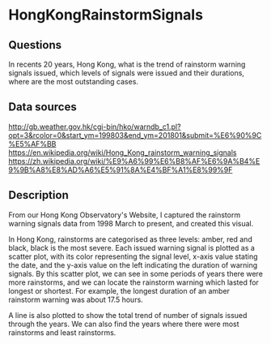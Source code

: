 # HongKongRainstormSignals

## Questions
In recents 20 years, Hong Kong, what is the trend of rainstorm warning signals issued, which levels of signals were issued and their durations, where are the most outstanding cases.

## Data sources
http://gb.weather.gov.hk/cgi-bin/hko/warndb_c1.pl?opt=3&rcolor=0&start_ym=199803&end_ym=201801&submit=%E6%90%9C%E5%AF%BB 
https://en.wikipedia.org/wiki/Hong_Kong_rainstorm_warning_signals 
https://zh.wikipedia.org/wiki/%E9%A6%99%E6%B8%AF%E6%9A%B4%E9%9B%A8%E8%AD%A6%E5%91%8A%E4%BF%A1%E8%99%9F 

## Description
From our Hong Kong Observatory's Website, I captured the rainstorm warning signals data from 1998 March to present, and created this visual. 

In Hong Kong, rainstorms are categorised as three levels: amber, red and black, black is the most severe. Each issued warning signal is plotted as a scatter plot, with its color representing the signal level, x-axis value stating the date, and the y-axis value on the left indicating the duration of warning signals. By this scatter plot, we can see in some periods of years there were more rainstorms, and we can locate the rainstorm warning which lasted for longest or shortest. For example, the longest duration of an amber rainstorm warning was about 17.5 hours.

A line is also plotted to show the total trend of number of signals issued through the years. We can also find the years where there were most rainstorms and least rainstorms.
